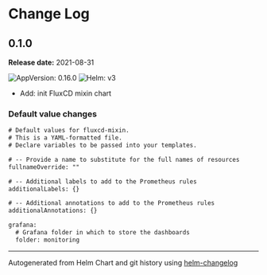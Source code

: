 # Change Log

## 0.1.0

**Release date:** 2021-08-31

![AppVersion: 0.16.0](https://img.shields.io/static/v1?label=AppVersion&message=0.16.0&color=success&logo=)
![Helm: v3](https://img.shields.io/static/v1?label=Helm&message=v3&color=informational&logo=helm)

- Add: init FluxCD mixin chart

### Default value changes

```diff
# Default values for fluxcd-mixin.
# This is a YAML-formatted file.
# Declare variables to be passed into your templates.

# -- Provide a name to substitute for the full names of resources
fullnameOverride: ""

# -- Additional labels to add to the Prometheus rules
additionalLabels: {}

# -- Additional annotations to add to the Prometheus rules
additionalAnnotations: {}

grafana:
  # Grafana folder in which to store the dashboards
  folder: monitoring
```

---

Autogenerated from Helm Chart and git history using [helm-changelog](https://github.com/mogensen/helm-changelog)
